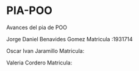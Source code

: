 # PIA-POO
Avances del pia de POO

Jorge Daniel Benavides Gomez Matricula :1931714

Oscar Ivan Jaramillo Matricula:

Valeria Cordero Matricula:


